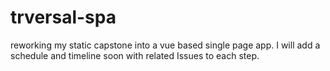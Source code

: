 # trversal-spa
reworking my static capstone into a vue based single page app. I will add a schedule and timeline soon with related Issues to each step. 
